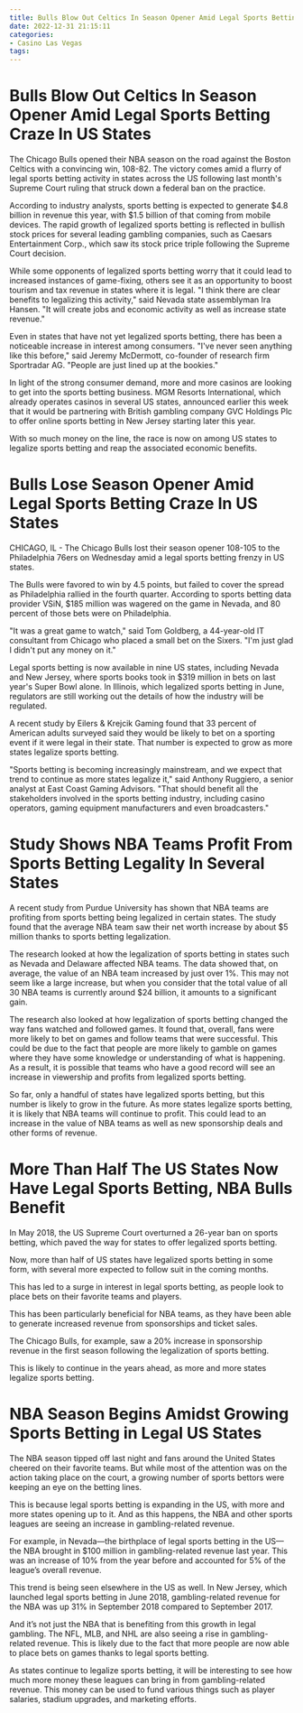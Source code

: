 ```yaml
---
title: Bulls Blow Out Celtics In Season Opener Amid Legal Sports Betting Craze In US States
date: 2022-12-31 21:15:11
categories:
- Casino Las Vegas
tags:
---
```



#  Bulls Blow Out Celtics In Season Opener Amid Legal Sports Betting Craze In US States

The Chicago Bulls opened their NBA season on the road against the Boston Celtics with a convincing win, 108-82. The victory comes amid a flurry of legal sports betting activity in states across the US following last month's Supreme Court ruling that struck down a federal ban on the practice.

According to industry analysts, sports betting is expected to generate $4.8 billion in revenue this year, with $1.5 billion of that coming from mobile devices. The rapid growth of legalized sports betting is reflected in bullish stock prices for several leading gambling companies, such as Caesars Entertainment Corp., which saw its stock price triple following the Supreme Court decision.

While some opponents of legalized sports betting worry that it could lead to increased instances of game-fixing, others see it as an opportunity to boost tourism and tax revenue in states where it is legal. "I think there are clear benefits to legalizing this activity," said Nevada state assemblyman Ira Hansen. "It will create jobs and economic activity as well as increase state revenue."

Even in states that have not yet legalized sports betting, there has been a noticeable increase in interest among consumers. "I've never seen anything like this before," said Jeremy McDermott, co-founder of research firm Sportradar AG. "People are just lined up at the bookies."

In light of the strong consumer demand, more and more casinos are looking to get into the sports betting business. MGM Resorts International, which already operates casinos in several US states, announced earlier this week that it would be partnering with British gambling company GVC Holdings Plc to offer online sports betting in New Jersey starting later this year.

With so much money on the line, the race is now on among US states to legalize sports betting and reap the associated economic benefits.

#  Bulls Lose Season Opener Amid Legal Sports Betting Craze In US States

CHICAGO, IL - The Chicago Bulls lost their season opener 108-105 to the Philadelphia 76ers on Wednesday amid a legal sports betting frenzy in US states.

The Bulls were favored to win by 4.5 points, but failed to cover the spread as Philadelphia rallied in the fourth quarter. According to sports betting data provider VSiN, $185 million was wagered on the game in Nevada, and 80 percent of those bets were on Philadelphia.

"It was a great game to watch," said Tom Goldberg, a 44-year-old IT consultant from Chicago who placed a small bet on the Sixers. "I'm just glad I didn't put any money on it."

Legal sports betting is now available in nine US states, including Nevada and New Jersey, where sports books took in $319 million in bets on last year's Super Bowl alone. In Illinois, which legalized sports betting in June, regulators are still working out the details of how the industry will be regulated.

A recent study by Eilers & Krejcik Gaming found that 33 percent of American adults surveyed said they would be likely to bet on a sporting event if it were legal in their state. That number is expected to grow as more states legalize sports betting.

"Sports betting is becoming increasingly mainstream, and we expect that trend to continue as more states legalize it," said Anthony Ruggiero, a senior analyst at East Coast Gaming Advisors. "That should benefit all the stakeholders involved in the sports betting industry, including casino operators, gaming equipment manufacturers and even broadcasters."

#  Study Shows NBA Teams Profit From Sports Betting Legality In Several States

A recent study from Purdue University has shown that NBA teams are profiting from sports betting being legalized in certain states. The study found that the average NBA team saw their net worth increase by about $5 million thanks to sports betting legalization.

The research looked at how the legalization of sports betting in states such as Nevada and Delaware affected NBA teams. The data showed that, on average, the value of an NBA team increased by just over 1%. This may not seem like a large increase, but when you consider that the total value of all 30 NBA teams is currently around $24 billion, it amounts to a significant gain.

The research also looked at how legalization of sports betting changed the way fans watched and followed games. It found that, overall, fans were more likely to bet on games and follow teams that were successful. This could be due to the fact that people are more likely to gamble on games where they have some knowledge or understanding of what is happening. As a result, it is possible that teams who have a good record will see an increase in viewership and profits from legalized sports betting.

So far, only a handful of states have legalized sports betting, but this number is likely to grow in the future. As more states legalize sports betting, it is likely that NBA teams will continue to profit. This could lead to an increase in the value of NBA teams as well as new sponsorship deals and other forms of revenue.

#  More Than Half The US States Now Have Legal Sports Betting, NBA Bulls Benefit

In May 2018, the US Supreme Court overturned a 26-year ban on sports betting, which paved the way for states to offer legalized sports betting.

Now, more than half of US states have legalized sports betting in some form, with several more expected to follow suit in the coming months.

This has led to a surge in interest in legal sports betting, as people look to place bets on their favorite teams and players.

This has been particularly beneficial for NBA teams, as they have been able to generate increased revenue from sponsorships and ticket sales.

The Chicago Bulls, for example, saw a 20% increase in sponsorship revenue in the first season following the legalization of sports betting.

This is likely to continue in the years ahead, as more and more states legalize sports betting.

#  NBA Season Begins Amidst Growing Sports Betting in Legal US States

The NBA season tipped off last night and fans around the United States cheered on their favorite teams. But while most of the attention was on the action taking place on the court, a growing number of sports bettors were keeping an eye on the betting lines.

This is because legal sports betting is expanding in the US, with more and more states opening up to it. And as this happens, the NBA and other sports leagues are seeing an increase in gambling-related revenue.

For example, in Nevada—the birthplace of legal sports betting in the US—the NBA brought in $100 million in gambling-related revenue last year. This was an increase of 10% from the year before and accounted for 5% of the league’s overall revenue.

This trend is being seen elsewhere in the US as well. In New Jersey, which launched legal sports betting in June 2018, gambling-related revenue for the NBA was up 31% in September 2018 compared to September 2017.

And it’s not just the NBA that is benefiting from this growth in legal gambling. The NFL, MLB, and NHL are also seeing a rise in gambling-related revenue. This is likely due to the fact that more people are now able to place bets on games thanks to legal sports betting.

As states continue to legalize sports betting, it will be interesting to see how much more money these leagues can bring in from gambling-related revenue. This money can be used to fund various things such as player salaries, stadium upgrades, and marketing efforts.
